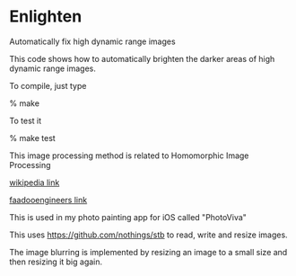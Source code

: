 # Enlighten
Automatically fix high dynamic range images

This code shows how to automatically brighten the darker areas of high dynamic range images.

To compile, just type 

% make

To test it 

% make test

This image processing method is related to Homomorphic Image Processing


[wikipedia link](https://en.wikipedia.org/wiki/Homomorphic_filtering#Image_enhancement)

[faadooengineers link](http://www.faadooengineers.com/online-study/post/ece/digital-image-processing/1123/homomorphic-filtering)

This is used in my photo painting app for iOS called "PhotoViva"

This uses https://github.com/nothings/stb to read, write and resize images.

The image blurring is implemented by resizing an image to a small size and then resizing it big again.

